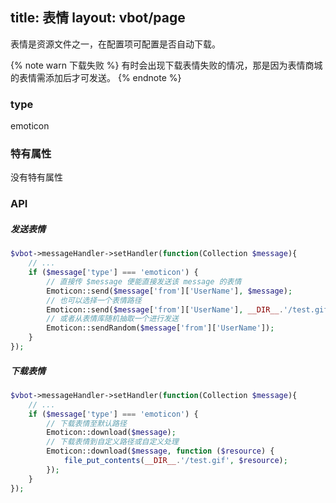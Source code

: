 title: 表情
layout: vbot/page
---

表情是资源文件之一，在配置项可配置是否自动下载。

{% note warn 下载失败 %}
有时会出现下载表情失败的情况，那是因为表情商城的表情需添加后才可发送。
{% endnote %}

### type

emoticon

### 特有属性

没有特有属性

### API

##### 发送表情

```php
$vbot->messageHandler->setHandler(function(Collection $message){
    // ...
    if ($message['type'] === 'emoticon') {
        // 直接传 $message 便能直接发送该 message 的表情
        Emoticon::send($message['from']['UserName'], $message);
        // 也可以选择一个表情路径
        Emoticon::send($message['from']['UserName'], __DIR__.'/test.gif');
        // 或者从表情库随机抽取一个进行发送
        Emoticon::sendRandom($message['from']['UserName']);
    }
});
```

##### 下载表情

```php
$vbot->messageHandler->setHandler(function(Collection $message){
    // ...
    if ($message['type'] === 'emoticon') {
        // 下载表情至默认路径
        Emoticon::download($message);
        // 下载表情到自定义路径或自定义处理
        Emoticon::download($message, function ($resource) {
            file_put_contents(__DIR__.'/test.gif', $resource);
        });
    }
});
```